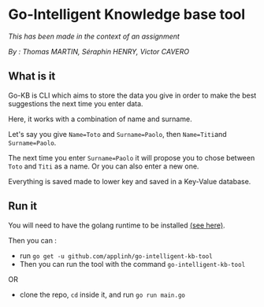 # Go-Intelligent Knowledge base tool

*This has been made in the context of an assignment*


*By : Thomas MARTIN, Séraphin HENRY, Victor CAVERO*
## What is it

Go-KB is CLI which aims to store the data you give in order to make the best suggestions the next time you enter data.

Here, it works with a combination of name and surname.

Let's say you give `Name=Toto` and `Surname=Paolo`, then `Name=Titi`and `Surname=Paolo`.

The next time you enter `Surname=Paolo` it will propose you to chose between `Toto` and `Titi` as a name. Or you can also enter a new one.

Everything is saved made to lower key and saved in a Key-Value database.

## Run it

You will need to have the golang runtime to be installed [(see here)](https://golang.org/).

Then you can :

- run `go get -u github.com/applinh/go-intelligent-kb-tool`
- Then you can run the tool with the command `go-intelligent-kb-tool`

OR

- clone the repo, `cd` inside it, and run `go run main.go`
